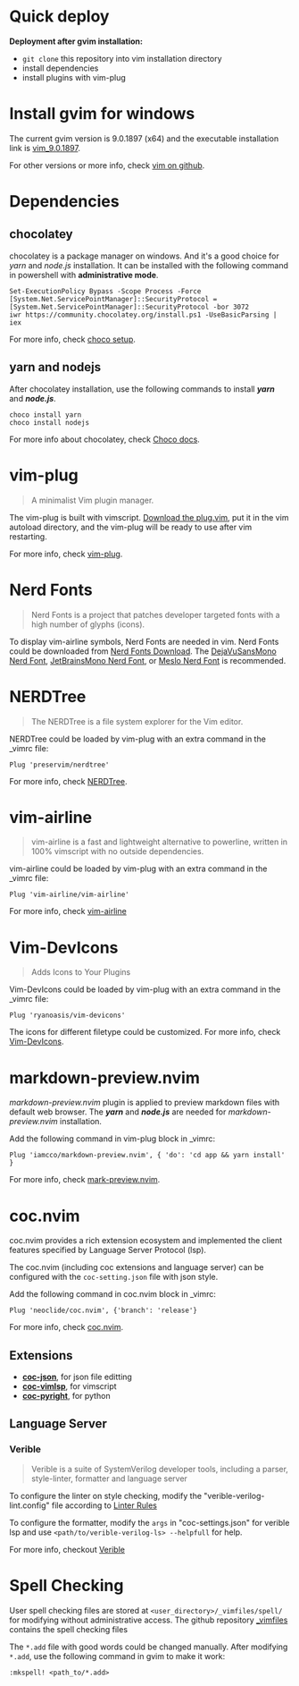 # Quick deploy

**Deployment after gvim installation:**
- `git clone` this repository into vim installation directory
- install dependencies
- install plugins with vim-plug


# Install gvim for windows

The current gvim version is 9.0.1897 (x64) and the executable installation link is [vim\_9.0.1897](https://github.com/vim/vim-win32-installer/releases/download/v9.0.1897/gvim_9.0.1897_x64_signed.exe).

For other versions or more info, check [vim on github](https://github.com/vim/vim).


# Dependencies


## chocolatey

chocolatey is a package manager on windows. And it's a good choice for *yarn* and *node.js* installation.
It can be installed with the following command in powershell with **administrative mode**.
```
Set-ExecutionPolicy Bypass -Scope Process -Force
[System.Net.ServicePointManager]::SecurityProtocol = [System.Net.ServicePointManager]::SecurityProtocol -bor 3072
iwr https://community.chocolatey.org/install.ps1 -UseBasicParsing | iex
```
For more info, check [choco setup](https://docs.chocolatey.org/en-us/choco/setup).


## yarn and nodejs

After chocolatey installation, use the following commands to install ***yarn*** and ***node.js***.

```
choco install yarn
choco install nodejs
```

For more info about chocolatey, check [Choco docs](https://docs.chocolatey.org/en-us/).


# vim-plug

> A minimalist Vim plugin manager.

The vim-plug is built with vimscript.
[Download the plug.vim](https://raw.githubusercontent.com/junegunn/vim-plug/master/plug.vim),
put it in the vim autoload directory,
and the vim-plug will be ready to use after vim restarting.

For more info, check [vim-plug](https://github.com/junegunn/vim-plug).


# Nerd Fonts

> Nerd Fonts is a project that patches developer targeted fonts
with a high number of glyphs (icons).

To display vim-airline symbols,
Nerd Fonts are needed in vim.
Nerd Fonts could be downloaded from
[Nerd Fonts Download](https://www.nerdfonts.com/font-downloads).
The [DejaVuSansMono Nerd Font](https://github.com/dejavu-fonts/dejavu-fonts),
[JetBrainsMono Nerd Font](https://github.com/JetBrains/JetBrainsMono),
or [Meslo Nerd Font](https://github.com/andreberg/Meslo-Font)
is recommended.


# NERDTree

> The NERDTree is a file system explorer for the Vim editor.

NERDTree could be loaded by vim-plug with an extra command in the \_vimrc file:
```
Plug 'preservim/nerdtree'
```

For more info, check [NERDTree](https://github.com/preservim/nerdtree).


# vim-airline

> vim-airline is a fast and lightweight alternative to powerline, written
in 100% vimscript with no outside dependencies.

vim-airline could be loaded by vim-plug with an extra command in the \_vimrc file:
```
Plug 'vim-airline/vim-airline'
```

For more info, check [vim-airline](https://github.com/vim-airline/vim-airline)


# Vim-DevIcons

> Adds Icons to Your Plugins

Vim-DevIcons could be loaded by vim-plug with an extra command in the \_vimrc file:
```
Plug 'ryanoasis/vim-devicons'
```

The icons for different filetype could be customized.
For more info, check [Vim-DevIcons](https://github.com/ryanoasis/vim-devicons).


# markdown-preview.nvim

*markdown-preview.nvim* plugin is applied to preview markdown files with default web browser.
The ***yarn*** and ***node.js*** are needed for *markdown-preview.nvim* installation.

Add the following command in vim-plug block in \_vimrc:
```
Plug 'iamcco/markdown-preview.nvim', { 'do': 'cd app && yarn install' }
```

For more info, check [mark-preview.nvim](https://github.com/iamcco/markdown-preview.nvim).


# coc.nvim

coc.nvim provides a rich extension ecosystem and implemented
the client features specified by Language Server Protocol (lsp).

The coc.nvim (including coc extensions and language server) can be configured
with the `coc-setting.json` file with json style.

Add the following command in coc.nvim block in \_vimrc:
```
Plug 'neoclide/coc.nvim', {'branch': 'release'}
```

For more info, check [coc.nvim](https://github.com/neoclide/coc.nvim).


## Extensions

- [**coc-json**](https://github.com/neoclide/coc-json), for json file editting
- [**coc-vimlsp**](https://github.com/iamcco/coc-vimlsp), for vimscript
- [**coc-pyright**](https://github.com/fannheyward/coc-pyright), for python


## Language Server

### Verible

> Verible is a suite of SystemVerilog developer tools,
> including a parser, style-linter, formatter and language server

To configure the linter on style checking,
modify the "verible-verilog-lint.config" file according to
[Linter Rules](https://chipsalliance.github.io/verible/verilog_lint.html)

To configure the formatter,
modify the `args` in "coc-settings.json" for verible lsp and
use `<path/to/verible-verilog-ls> --helpfull` for help.

For more info, checkout [Verible](https://github.com/chipsalliance/verible)


# Spell Checking

User spell checking files are stored at `<user_directory>/_vimfiles/spell/`
for modifying without administrative access.
The github repository [\_vimfiles](https://github.com/TBD9rain/_vimfiles)
contains the spell checking files

The `*.add` file with good words could be changed manually.
After modifying `*.add`, use the following command in gvim to make it work:
```
:mkspell! <path_to/*.add>
```


